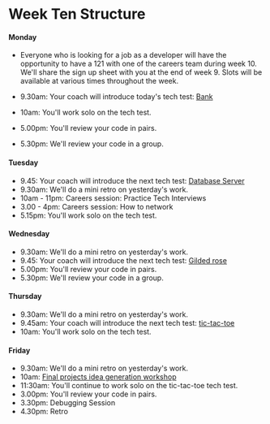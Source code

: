 # Week Ten Structure

#### Monday

* Everyone who is looking for a job as a developer will have the opportunity to have a 121 with one of the careers team during week 10. We'll share the sign up sheet with you at the end of week 9. Slots will be available at various times throughout the week.

* 9.30am: Your coach will introduce today's tech test: [Bank](../individual_challenges/bank_tech_test.md)
* 10am: You'll work solo on the tech test.
* 5.00pm: You'll review your code in pairs.
* 5.30pm: We'll review your code in a group.

#### Tuesday
* 9.45: Your coach will introduce the next tech test: [Database Server](../individual_challenges/database_server.md)
* 9.30am: We'll do a mini retro on yesterday's work.
* 10am - 11pm: Careers session: Practice Tech Interviews
* 3.00 - 4pm: Careers session: How to network
* 5.15pm: You'll work solo on the tech test.

#### Wednesday
* 9.30am: We'll do a mini retro on yesterday's work.
* 9.45: Your coach will introduce the next tech test: [Gilded rose](../individual_challenges/gilded_rose.md)
* 5.00pm: You'll review your code in pairs.
* 5.30pm: We'll review your code in a group.

#### Thursday

* 9.30am: We'll do a mini retro on yesterday's work.
* 9.45am: Your coach will introduce the next tech test: [tic-tac-toe](../individual_challenges/tic_tac_toe.md)
* 10am: You'll work solo on the tech test.

#### Friday

* 9.30am: We'll do a mini retro on yesterday's work.
* 10am: [Final projects idea generation workshop](https://github.com/makersacademy/skills-workshops/blob/master/project_idea_generation_workshop.md)
* 11:30am: You'll continue to work solo on the tic-tac-toe tech test.
* 3.00pm: You'll review your code in pairs.
* 3.30pm: Debugging Session
* 4.30pm: Retro
